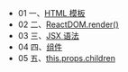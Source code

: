 - 01 一、[HTML 模板](01/)
- 02 二、[ReactDOM.render()](02/)
- 03 三、[JSX 语法 ](03/)
- 04 四、[组件](04/)
- 05 五、[this.props.children](05/)

